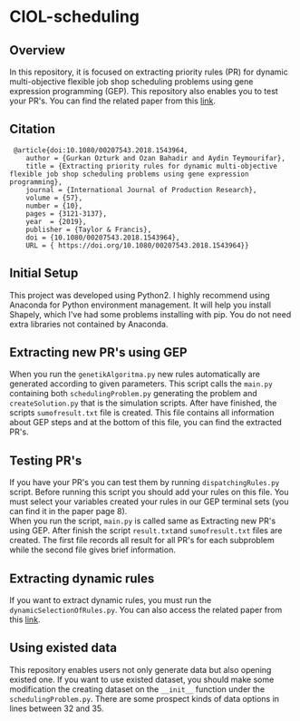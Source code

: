 # CIOL-scheduling
## Overview
In this repository, it is focused on extracting priority rules (PR) for dynamic multi-objective flexible job shop scheduling problems using gene expression programming (GEP). This repository also enables you to test your PR's. You can find the related paper from this [link](https://www.tandfonline.com/doi/abs/10.1080/00207543.2018.1543964).
## Citation
     @article{doi:10.1080/00207543.2018.1543964,
        author = {Gurkan Ozturk and Ozan Bahadir and Aydin Teymourifar},
        title = {Extracting priority rules for dynamic multi-objective flexible job shop scheduling problems using gene expression programming},
        journal = {International Journal of Production Research},
        volume = {57},
        number = {10},
        pages = {3121-3137},
        year  = {2019},
        publisher = {Taylor & Francis},
        doi = {10.1080/00207543.2018.1543964},
        URL = { https://doi.org/10.1080/00207543.2018.1543964}}

## Initial Setup
This project was developed using Python2.
I highly recommend using Anaconda for Python environment management. It will help you install Shapely, which I've had some problems installing with pip. You do not need extra libraries not contained by Anaconda. 
## Extracting new PR's using GEP
When you run the ```genetikAlgoritma.py``` new rules automatically are generated according to given parameters. This script calls the ```main.py``` containing both ```schedulingProblem.py``` generating the problem and ``` createSolution.py``` that is the simulation scripts. After have finished, the scripts ```sumofresult.txt``` file is created. This file contains all information about GEP steps and at the bottom of this file, you can find the extracted PR's. 
## Testing PR's
If you have your PR's you can test them by running ```dispatchingRules.py``` script. Before running this script you should add your rules on this file. You must select your variables created your rules in our GEP terminal sets (you can find it in the paper page 8).  
When you run the script, ```main.py``` is called same as Extracting new PR's using GEP. After finish the script ```result.txt```and  ```sumofresult.txt``` files are created. The first file records all result for all PR's for each subproblem while the second file gives brief information.
## Extracting dynamic rules 
If you want to extract dynamic rules, you must run the ```dynamicSelectionOfRules.py```. You can also access the related paper from this [link](http://www.hrpub.org/download/20180330/UJIBM2-11611325.pdf).
## Using existed data
This repository enables users not only generate data but also opening existed one. If you want to use existed dataset, you should make some modification the creating dataset on the ```__init__``` function under the ```schedulingProblem.py```. There are some prospect kinds of data options in lines between 32 and 35.  
